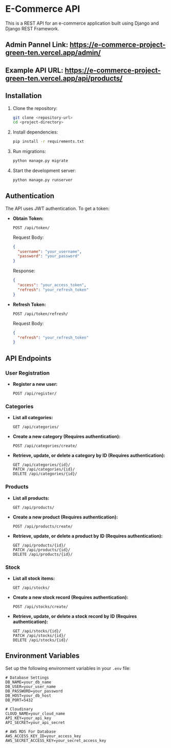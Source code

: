 # E-Commerce API

This is a REST API for an e-commerce application built using Django and Django REST Framework.

## Admin Pannel Link: https://e-commerce-project-green-ten.vercel.app/admin/

## Example API URL: https://e-commerce-project-green-ten.vercel.app/api/products/


## Installation

1. Clone the repository:
   ```sh
   git clone <repository-url>
   cd <project-directory>
   ```

2. Install dependencies:
   ```sh
   pip install -r requirements.txt
   ```

3. Run migrations:
   ```sh
   python manage.py migrate
   ```

4. Start the development server:
   ```sh
   python manage.py runserver
   ```

## Authentication

The API uses JWT authentication. To get a token:

- **Obtain Token:**
  ```http
  POST /api/token/
  ```
  Request Body:
  ```json
  {
    "username": "your_username",
    "password": "your_password"
  }
  ```
  Response:
  ```json
  {
    "access": "your_access_token",
    "refresh": "your_refresh_token"
  }
  ```

- **Refresh Token:**
  ```http
  POST /api/token/refresh/
  ```
  Request Body:
  ```json
  {
    "refresh": "your_refresh_token"
  }
  ```

## API Endpoints

### User Registration
- **Register a new user:**
  ```http
  POST /api/register/
  ```

### Categories
- **List all categories:**
  ```http
  GET /api/categories/
  ```
- **Create a new category (Requires authentication):**
  ```http
  POST /api/categories/create/
  ```
- **Retrieve, update, or delete a category by ID (Requires authentication):**
  ```http
  GET /api/categories/{id}/
  PATCH /api/categories/{id}/
  DELETE /api/categories/{id}/
  ```

### Products
- **List all products:**
  ```http
  GET /api/products/
  ```
- **Create a new product (Requires authentication):**
  ```http
  POST /api/products/create/
  ```
- **Retrieve, update, or delete a product by ID (Requires authentication):**
  ```http
  GET /api/products/{id}/
  PATCH /api/products/{id}/
  DELETE /api/products/{id}/
  ```

### Stock
- **List all stock items:**
  ```http
  GET /api/stocks/
  ```
- **Create a new stock record (Requires authentication):**
  ```http
  POST /api/stocks/create/
  ```
- **Retrieve, update, or delete a stock record by ID (Requires authentication):**
  ```http
  GET /api/stocks/{id}/
  PATCH /api/stocks/{id}/
  DELETE /api/stocks/{id}/
  ```


## Environment Variables
Set up the following environment variables in your `.env` file:
```
# Database Settings
DB_NAME=your_db_name
DB_USER=your_user_name
DB_PASSWORD=your_password
DB_HOST=your_db_host
DB_PORT=5432

# Cloudinary
CLOUD_NAME=your_cloud_name
API_KEY=your_api_key
API_SECRET=your_api_secret

# AWS RDS For Database 
AWS_ACCESS_KEY_ID=your_access_key
AWS_SECRET_ACCESS_KEY=your_secret_access_key
```

